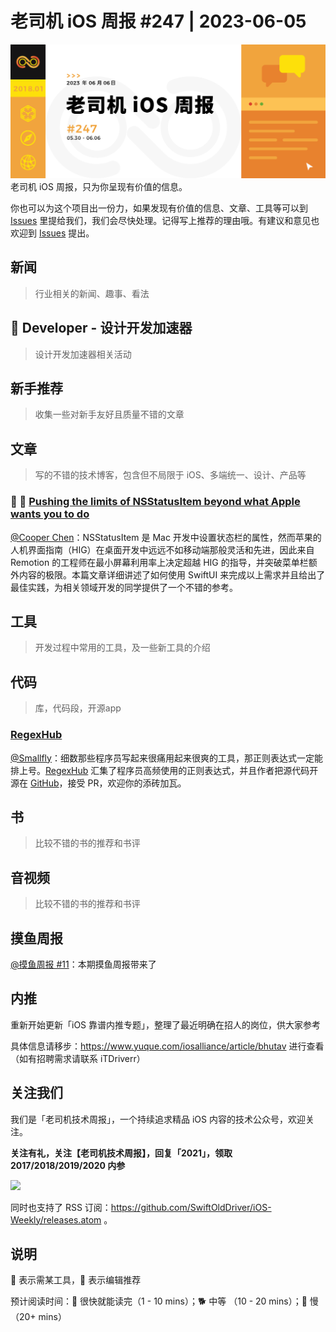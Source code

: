 # 老司机 iOS 周报 #247 | 2023-06-05

![ios-weekly](https://github.com/SwiftOldDriver/iOS-Weekly/blob/master/assets/weekly-header/247.png?raw=true)
老司机 iOS 周报，只为你呈现有价值的信息。

你也可以为这个项目出一份力，如果发现有价值的信息、文章、工具等可以到 [Issues](https://github.com/SwiftOldDriver/iOS-Weekly/issues) 里提给我们，我们会尽快处理。记得写上推荐的理由哦。有建议和意见也欢迎到 [Issues](https://github.com/SwiftOldDriver/iOS-Weekly/issues) 提出。

## 新闻

> 行业相关的新闻、趣事、看法

##  Developer - 设计开发加速器

> 设计开发加速器相关活动

## 新手推荐

> 收集一些对新手友好且质量不错的文章

## 文章

> 写的不错的技术博客，包含但不局限于 iOS、多端统一、设计、产品等

### 🐢 🌟 [Pushing the limits of NSStatusItem beyond what Apple wants you to do](https://remotion.com/blog/pushing-the-limits-nsstatusitem)

[@Cooper Chen](https://github.com/cjlcooper)：NSStatusItem 是 Mac 开发中设置状态栏的属性，然而苹果的人机界面指南（HIG）在桌面开发中远远不如移动端那般灵活和先进，因此来自 Remotion 的工程师在最小屏幕利用率上决定超越 HIG 的指导，并突破菜单栏额外内容的极限。本篇文章详细讲述了如何使用 SwiftUI 来完成以上需求并且给出了最佳实践，为相关领域开发的同学提供了一个不错的参考。

## 工具

> 开发过程中常用的工具，及一些新工具的介绍

## 代码

> 库，代码段，开源app

### [RegexHub](https://github.com/lukehaas/RegexHub)

[@Smallfly](https://github.com/iostalks)：细数那些程序员写起来很痛用起来很爽的工具，那正则表达式一定能排上号。[RegexHub](https://projects.lukehaas.me/regexhub/?) 汇集了程序员高频使用的正则表达式，并且作者把源代码开源在 [GitHub](https://github.com/lukehaas/RegexHub)，接受 PR，欢迎你的添砖加瓦。

## 书

> 比较不错的书的推荐和书评

## 音视频

> 比较不错的书的推荐和书评

## 摸鱼周报

[@摸鱼周报 #11](https://mp.weixin.qq.com/s/hE9wYlLX8F1sKjIF5eIPVQ)：本期摸鱼周报带来了

## 内推

重新开始更新「iOS 靠谱内推专题」，整理了最近明确在招人的岗位，供大家参考

具体信息请移步：https://www.yuque.com/iosalliance/article/bhutav 进行查看（如有招聘需求请联系 iTDriverr）

## 关注我们

我们是「老司机技术周报」，一个持续追求精品 iOS 内容的技术公众号，欢迎关注。

**关注有礼，关注【老司机技术周报】，回复「2021」，领取 2017/2018/2019/2020 内参**

![](https://github.com/SwiftOldDriver/iOS-Weekly/blob/master/assets/qrcode_for_wechat.jpg?raw=true)

同时也支持了 RSS 订阅：https://github.com/SwiftOldDriver/iOS-Weekly/releases.atom 。

## 说明

🚧 表示需某工具，🌟 表示编辑推荐

预计阅读时间：🐎 很快就能读完（1 - 10 mins）；🐕 中等 （10 - 20 mins）；🐢 慢（20+ mins）
